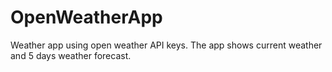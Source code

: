# OpenWeatherApp

Weather app using open weather API keys. 
The app shows current weather and 5 days weather forecast.
